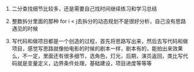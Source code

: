 1. 二分查找细节比较多，还是需要自己找时间继续练习和学习总结

2. 整数拆分里面的那种 for i < j去拆分的动态规划不是很好分析，自己没有思路遇见的时候

3. 写代码和做项目都是一个创造的过程，首先将思路写出来，然后去写代码和做项目，感觉写思路就像拍电影的时候的剧本一样，剧本有的，能拍出来效果么，不一定，里面还有很多细节，选角色，灯光，后期，演员返回，类比写代码就是变量定义，边界条件处理，基础建设，项目进度等等等
